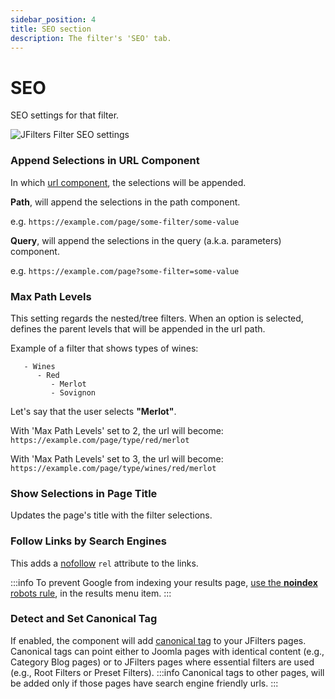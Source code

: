 ```yaml
---
sidebar_position: 4
title: SEO section
description: The filter's 'SEO' tab.
---
```


# SEO

SEO settings for that filter.

![JFilters Filter SEO settings](/img/component/filter-seo.png)

### Append Selections in URL Component
In which [url component](https://datatracker.ietf.org/doc/html/rfc3986#section-3), the selections will be appended.

**Path**, will append the selections in the path component.

e.g. `https://example.com/page/some-filter/some-value`


**Query**, will append the selections in the query (a.k.a. parameters) component.

e.g. `https://example.com/page?some-filter=some-value`

### Max Path Levels
This setting regards the nested/tree filters.
When an option is selected, defines the parent levels that will be appended in the url path.

Example of a filter that shows types of wines:
```
   - Wines
      - Red
         - Merlot
         - Sovignon
```
Let's say that the user selects **"Merlot"**.

With 'Max Path Levels' set to 2, the url will become:
`https://example.com/page/type/red/merlot`

With 'Max Path Levels' set to 3, the url will become:
`https://example.com/page/type/wines/red/merlot`

###  Show Selections in Page Title
Updates the page's title with the filter selections.

### Follow Links by Search Engines
This adds a [nofollow](https://developers.google.com/search/docs/advanced/guidelines/qualify-outbound-links?hl=en) `rel` attribute to the links.

:::info
To prevent Google from indexing your results page, [use the **noindex** robots rule](https://help.joomla.org/proxy?keyref=Help40:Menu_Item:_New_Item&lang=en#Metadata), in the results menu item.
:::

### Detect and Set Canonical Tag
If enabled, the component will add [canonical tag](https://developers.google.com/search/docs/advanced/crawling/consolidate-duplicate-urls) to your JFilters pages.
Canonical tags can point either to Joomla pages with identical content (e.g., Category Blog pages) or to JFilters pages where essential filters are used (e.g., Root Filters or Preset Filters).
:::info
Canonical tags to other pages, will be added only if those pages have search engine friendly urls.
:::
